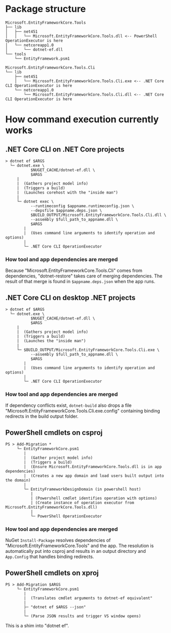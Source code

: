 # Package structure

```
Microsoft.EntityFrameworkCore.Tools
├── lib
│   ├── net451
│   │   └── Microsoft.EntityFrameworkCore.Tools.dll <-- PowerShell OperationExecutor is here
│   └── netcoreapp1.0
│       └── dotnet-ef.dll
└── tools
    └── EntityFramework.psm1

Microsoft.EntityFrameworkCore.Tools.Cli
└── lib
    ├── net451
    │   └── Microsoft.EntityFrameworkCore.Tools.Cli.exe <-- .NET Core CLI OperationExecutor is here
    └── netcoreapp1.0
        └── Microsoft.EntityFrameworkCore.Tools.Cli.dll <-- .NET Core CLI OperationExecutor is here

```

# How command execution currently works


## .NET Core CLI on .NET Core projects

```
> dotnet ef $ARGS
  └─ dotnet.exe \
           $NUGET_CACHE/dotnet-ef.dll \
           $ARGS
     |
     |  (Gathers project model info)
     |  (Triggers a build)
     |  (Launches corehost with the "inside man")
     |
     └─ dotnet exec \
           --runtimeconfig $appname.runtimeconfig.json \
           --depsfile $appname.deps.json \
           $BUILD_OUTPUT/Microsoft.EntityFrameworkCore.Tools.Cli.dll \
           --assembly $full_path_to_appname.dll \
           $ARGS
        |
        |  (Uses command line arguments to identify operation and options)
        |
        └─ .NET Core CLI OperationExecutor
```

### How tool and app dependencies are merged

Because "Microsoft.EntityFrameworkCore.Tools.Cli" comes from dependencies,
"dotnet-restore" takes care of merging dependencies. The result of that merge 
is found in `$appname.deps.json` when the app runs.


## .NET Core CLI on desktop .NET projects
```
> dotnet ef $ARGS
  └─ dotnet.exe \
           $NUGET_CACHE/dotnet-ef.dll \
           $ARGS
     |
     |  (Gathers project model info)
     |  (Triggers a build)
     |  (Launches the "inside man")
     |
     └─ $BUILD_OUTPUT/Microsoft.EntityFrameworkCore.Tools.Cli.exe \
           --assembly $full_path_to_appname.dll \
           $ARGS
        |
        |  (Uses command line arguments to identify operation and options)
        |
        └─ .NET Core CLI OperationExecutor
```

### How tool and app dependencies are merged
If dependency conflicts exist, `dotnet-build` also drops a file
 "Microsoft.EntityFrameworkCore.Tools.Cli.exe.config" containing binding redirects
 in the build output folder.


## PowerShell cmdlets on csproj
```
PS > Add-Migration *
     └─ EntityFrameworkCore.psm1
        |
        |  (Gather project model info)
        |  (Triggers a build)
        |  (Ensure Microsoft.EntityFrameworkCore.Tools.dll is in app dependencies)
        |  (Creates a new app domain and load users built output into the domain)
        |
        └─ EntityFrameworkDesignDomain (in powershell host)
           |
           | (Powershell cmdlet identifies operation with options)
           | (Create instance of operation executor from Microsoft.EntityFrameworkCore.Tools.dll)
           |
           └─ PowerShell OperationExecutor
```

### How tool and app dependencies are merged

NuGet `Install-Package` resolves dependencies of "Microsoft.EntityFrameworkCore.Tools" 
and the app. The resolution is automatically put into csproj and results in an output
directory and `App.Config` that handles binding redirects.

## PowerShell cmdlets on xproj
```
PS > Add-Migration $ARGS
     └─ EntityFrameworkCore.psm1
        |
        |  (Translates cmdlet arguments to dotnet-ef equivalent"
        |
        ├─ "dotnet ef $ARGS --json"
        |
        └─ (Parse JSON results and trigger VS window opens)
```
This is a shim into "dotnet ef".